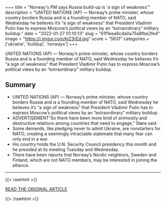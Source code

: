 +++
title = "Norway's PM says Russia build-up is 'a sign of weakness'"
description = "UNITED NATIONS (AP) — Norway’s prime minister, whose country borders Russia and is a founding member of NATO, said Wednesday he believes it’s “a sign of weakness” that President Vladimir Putin has to express Moscow’s political views by an “extraordinary” military buildup."
date = "2022-01-27 01:10:13"
slug = "61f1eea8cda0a75a8fbe2fe4"
image = "https://i.imgur.com/ktZ3rEd.jpg"
score = "5631"
categories = ['ukraine', 'buildup', 'norways']
+++

UNITED NATIONS (AP) — Norway’s prime minister, whose country borders Russia and is a founding member of NATO, said Wednesday he believes it’s “a sign of weakness” that President Vladimir Putin has to express Moscow’s political views by an “extraordinary” military buildup.

## Summary

- UNITED NATIONS (AP) — Norway’s prime minister, whose country borders Russia and is a founding member of NATO, said Wednesday he believes it’s “a sign of weakness” that President Vladimir Putin has to express Moscow’s political views by an “extraordinary” military buildup.
- ADVERTISEMENT“So there have been more kind of animosity and destructive relations among countries that need to engage,” Støre said.
- Some demands, like pledging never to admit Ukraine, are nonstarters for NATO, creating a seemingly intractable stalemate that many fear can only end in a war.
- His country holds the U.N. Security Council presidency this month and he presided at its meeting Tuesday and Wednesday.
- There have been reports that Norway’s Nordic neighbors, Sweden and Finland, which are not NATO members, may be interested in joining the alliance.

---

{{< rawhtml >}}
  <p class="article-category">
    <a target="_blank" href="https://apnews.com/article/russia-ukraine-russia-vladimir-putin-europe-moscow-6e5d3171a2540b8550cfc9f01ed5b7dd">READ THE ORIGINAL ARTICLE</a>
  </p>
{{< /rawhtml >}}
